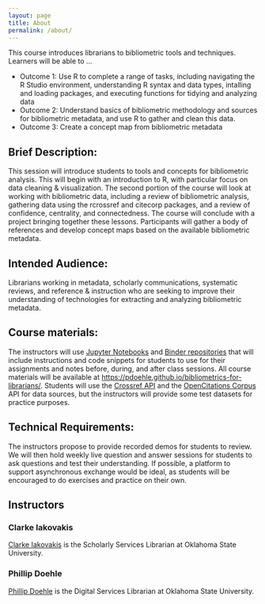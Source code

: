 ```yaml
---
layout: page
title: About
permalink: /about/
---
```


This course introduces librarians to bibliometric tools and techniques. Learners will be able to ...

- Outcome 1: Use R to complete a range of tasks, including navigating the R Studio environment, understanding R syntax and data types, intalling and loading packages, and executing functions for tidying and analyzing data
- Outcome 2: Understand basics of bibliometric methodology and sources for bibliometric metadata, and use R to gather and clean this data.
- Outcome 3: Create a concept map from bibliometric metadata


## Brief Description: 
This session will introduce students to tools and concepts for bibliometric analysis. This will begin with an introduction to R, with particular focus on data cleaning & visualization. The second portion of the course will look at working with bibliometric data, including a review of bibliometric analysis, gathering data using the rcrossref and citecorp packages, and a review of confidence, centrality, and connectedness. The course will conclude with a project bringing together these lessons. Participants will gather a body of references and develop concept maps based on the available bibliometric metadata.

## Intended Audience: 
Librarians working in metadata, scholarly communications, systematic reviews, and reference & instruction who are seeking to improve their understanding of technologies for extracting and analyzing bibliometric metadata.

## Course materials: 
The instructors will use [Jupyter Notebooks](https://jupyter.org/) and [Binder repositories](https://mybinder.readthedocs.io/en/latest/introduction.html) that will include instructions and code snippets for students to use for their assignments and notes before, during, and after class sessions. All course materials will be available at https://pdoehle.github.io/bibliometrics-for-librarians/. Students will use the [Crossref API](https://www.crossref.org/services/metadata-delivery/rest-api/) and the [OpenCitations Corpus](https://opencitations.net/) API for data sources, but the instructors will provide some test datasets for practice purposes.

## Technical Requirements: 
The instructors propose to provide recorded demos for students to review. We will then hold weekly live question and answer sessions for students to ask questions and test their understanding. If possible, a platform to support asynchronous exchange would be ideal, as students will be encouraged to do exercises and practice on their own.  


## Instructors
### Clarke Iakovakis
[Clarke Iakovakis](https://info.library.okstate.edu/clarke-iakovakis) is the Scholarly Services Librarian at Oklahoma State University.

### Phillip Doehle
[Phillip Doehle](https://info.library.okstate.edu/ld.php?content_id=52357494) is the Digital Services Librarian at Oklahoma State University.
